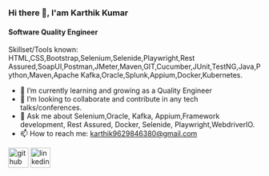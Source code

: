 ### Hi there 👋, I'am Karthik Kumar
#### Software Quality Engineer

Skillset/Tools known: HTML,CSS,Bootstrap,Selenium,Selenide,Playwright,Rest Assured,SoapUI,Postman,JMeter,Maven,GIT,Cucumber,JUnit,TestNG,Java,Python,Maven,Apache Kafka,Oracle,Splunk,Appium,Docker,Kubernetes. 

- 🌱 I’m currently learning and growing as a Quality Engineer
- 👯 I’m looking to collaborate and contribute in any tech talks/conferences. 
- 💬 Ask me about Selenium,Oracle, Kafka, Appium,Framework development, Rest Assured, Docker, Selenide, Playwright,WebdriverIO. 
- 📫 How to reach me: karthik9629846380@gmail.com

[<img src='https://cdn.jsdelivr.net/npm/simple-icons@3.0.1/icons/github.svg' alt='github' height='40'>](https://github.com/Karthikkumarjain)  [<img src='https://cdn.jsdelivr.net/npm/simple-icons@3.0.1/icons/linkedin.svg' alt='linkedin' height='40'>](https://www.linkedin.com/in/karthikkumarjain/)
